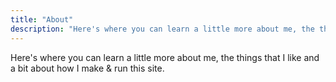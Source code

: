 ```yaml
---
title: "About"
description: "Here's where you can learn a little more about me, the things that I like and a bit about how I make & run this site."
---
```


Here's where you can learn a little more about me, the things that I like and a bit about how I make & run this site.